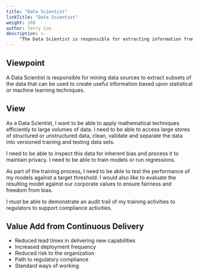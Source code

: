 ```yaml
---
title: "Data Scientist"
linkTitle: "Data Scientist"
weight: 160
author: Terry Cox
description: >-
     "The Data Scientist is responsible for extracting information from data"
---
```

## Viewpoint
A Data Scientist is responsible for mining data sources to extract subsets of the data that can be used to create useful information based upon statistical or machine learning techniques.

## View
As a Data Scientist, I want to be able to apply mathematical techniques efficiently to large volumes of data. I need to be able to access large stores of structured or unstructured data, clean, validate and separate the data into versioned training and testing data sets.

I need to be able to inspect this data for inherent bias and process it to maintain privacy. I need to be able to train models or run regressions.

As part of the training process, I need to be able to test the performance of my models against a target threshold. I would also like to evaluate the resulting model against our corporate values to ensure fairness and freedom from bias.

I must be able to demonstrate an audit trail of my training activities to regulators to support compliance activities.

## Value Add from Continuous Delivery

- Reduced lead times in delivering new capabilities
- Increased deployment frequency
- Reduced risk to the organization
- Path to regulatory compliance
- Standard ways of working